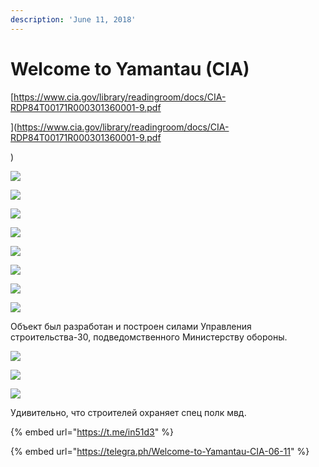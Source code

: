 ```yaml
---
description: 'June 11, 2018'
---
```


# Welcome to Yamantau \(CIA\)

[https://www.cia.gov/library/readingroom/docs/CIA-RDP84T00171R000301360001-9.pdf  
  
](https://www.cia.gov/library/readingroom/docs/CIA-RDP84T00171R000301360001-9.pdf

)

![](../../.gitbook/assets/image%20%2811%29.png)

![](../../.gitbook/assets/image%20%2816%29.png)

![](../../.gitbook/assets/image%20%2833%29.png)

![](../../.gitbook/assets/image%20%2825%29.png)

![](../../.gitbook/assets/image%20%2821%29.png)

![](../../.gitbook/assets/image%20%2817%29.png)

![](../../.gitbook/assets/image%20%2831%29.png)

![](../../.gitbook/assets/image%20%2818%29.png)



Объект был разработан и построен силами Управления строительства-30, подведомственного Министерству обороны.

![](https://telegra.ph/file/7ae379f85377618a6663e.png)

![](https://telegra.ph/file/60c1332af24bc874e13e4.png)

![](https://telegra.ph/file/5908dbb9d9d644c276a45.png)

Удивительно, что строителей охраняет спец полк мвд.

{% embed url="https://t.me/in51d3" %}

{% embed url="https://telegra.ph/Welcome-to-Yamantau-CIA-06-11" %}



